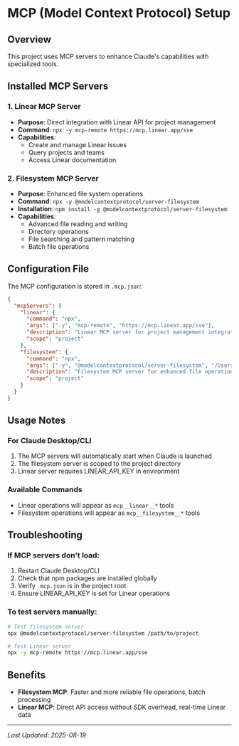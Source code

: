 # MCP (Model Context Protocol) Setup

## Overview
This project uses MCP servers to enhance Claude's capabilities with specialized tools.

## Installed MCP Servers

### 1. Linear MCP Server
- **Purpose**: Direct integration with Linear API for project management
- **Command**: `npx -y mcp-remote https://mcp.linear.app/sse`
- **Capabilities**: 
  - Create and manage Linear issues
  - Query projects and teams
  - Access Linear documentation

### 2. Filesystem MCP Server
- **Purpose**: Enhanced file system operations
- **Command**: `npx -y @modelcontextprotocol/server-filesystem`
- **Installation**: `npm install -g @modelcontextprotocol/server-filesystem`
- **Capabilities**:
  - Advanced file reading and writing
  - Directory operations
  - File searching and pattern matching
  - Batch file operations

## Configuration File
The MCP configuration is stored in `.mcp.json`:

```json
{
  "mcpServers": {
    "linear": {
      "command": "npx",
      "args": ["-y", "mcp-remote", "https://mcp.linear.app/sse"],
      "description": "Linear MCP server for project management integration",
      "scope": "project"
    },
    "filesystem": {
      "command": "npx",
      "args": ["-y", "@modelcontextprotocol/server-filesystem", "/Users/zbk/Development/orion-redtail-project"],
      "description": "Filesystem MCP server for enhanced file operations",
      "scope": "project"
    }
  }
}
```

## Usage Notes

### For Claude Desktop/CLI
1. The MCP servers will automatically start when Claude is launched
2. The filesystem server is scoped to the project directory
3. Linear server requires LINEAR_API_KEY in environment

### Available Commands
- Linear operations will appear as `mcp__linear__*` tools
- Filesystem operations will appear as `mcp__filesystem__*` tools

## Troubleshooting

### If MCP servers don't load:
1. Restart Claude Desktop/CLI
2. Check that npm packages are installed globally
3. Verify `.mcp.json` is in the project root
4. Ensure LINEAR_API_KEY is set for Linear operations

### To test servers manually:
```bash
# Test filesystem server
npx @modelcontextprotocol/server-filesystem /path/to/project

# Test Linear server
npx -y mcp-remote https://mcp.linear.app/sse
```

## Benefits
- **Filesystem MCP**: Faster and more reliable file operations, batch processing
- **Linear MCP**: Direct API access without SDK overhead, real-time Linear data

---
*Last Updated: 2025-08-19*